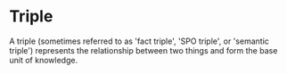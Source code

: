 # Triple

A triple (sometimes referred to as 'fact triple', 'SPO triple', or 'semantic triple') represents the relationship between two things and form the base unit of knowledge.
